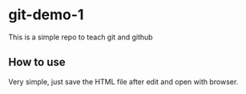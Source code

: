 # git-demo-1

This is a simple repo to teach git and github

## How to use
Very simple, just save the HTML file after edit and open with browser.
